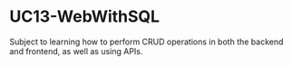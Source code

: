 # UC13-WebWithSQL

Subject to learning how to perform CRUD operations in both the backend and frontend, as well as using APIs.